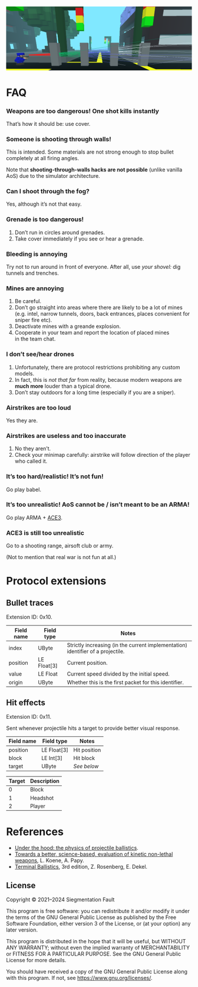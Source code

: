 ![Screenshot](extra/Screenshot.png)

# FAQ

### Weapons are too dangerous! One shot kills instantly

That’s how it should be: use cover.

### Someone is shooting through walls!

This is intended. Some materials are not strong enough to stop bullet completely at all firing angles.

Note that **shooting-through-walls hacks are not possible** (unlike vanilla AoS) due to the simulator architecture.

### Can I shoot through the fog?

Yes, although it’s not that easy.

### Grenade is too dangerous!

1. Don’t run in circles around grenades.
2. Take cover immediately if you see or hear a grenade.

### Bleeding is annoying

Try not to run around in front of everyone. After all, use *your shovel:* dig tunnels and trenches.

### Mines are annoying

1. Be careful.
2. Don’t go straight into areas where there are likely to be a lot of mines (e.g. intel, narrow tunnels, doors, back entrances, places convenient for sniper fire etc).
3. Deactivate mines with a greande explosion.
4. Cooperate in your team and report the location of placed mines in the team chat.

### I don’t see/hear drones

1. Unfortunately, there are protocol restrictions prohibiting any custom models.
2. In fact, this is *not that far* from reality, because modern weapons are **much more** louder than a typical drone.
3. Don’t stay outdoors for a long time (especially if you are a sniper).

### Airstrikes are too loud

Yes they are.

### Airstrikes are useless and too inaccurate

1. No they aren’t.
2. Check your minimap carefully: airstrike will follow direction of the player who called it.

### It’s too hard/realistic! It’s not fun!

Go play babel.

### It’s too unrealistic! AoS cannot be / isn’t meant to be an ARMA!

Go play ARMA + [ACE3](https://github.com/acemod/ACE3).

### ACE3 is still too unrealistic

Go to a shooting range, airsoft club or army.

(Not to mention that real war is not fun at all.)

# Protocol extensions

## Bullet traces

Extension ID: 0x10.

| Field name | Field type  | Notes                                                                           |
|------------|-------------|---------------------------------------------------------------------------------|
| index      | UByte       | Strictly increasing (in the current implementation) identifier of a projectile. |
| position   | LE Float[3] | Current position.                                                               |
| value      | LE Float    | Current speed divided by the initial speed.                                     |
| origin     | UByte       | Whether this is the first packet for this identifier.                           |

## Hit effects

Extension ID: 0x11.

Sent whenever projectile hits a target to provide better visual response.

| Field name | Field type  | Notes        |
|------------|-------------|--------------|
| position   | LE Float[3] | Hit position |
| block      | LE Int[3]   | Hit block    |
| target     | UByte       | *See below*  |

| Target | Description |
|--------|-------------|
| 0      | Block       |
| 1      | Headshot    |
| 2      | Player      |

# References

* [Under the hood: the physics of projectile ballistics](http://panoptesv.com/RPGs/Equipment/Weapons/Projectile_physics.php).
* [Towards a better, science-based, evaluation of kinetic non-lethal weapons](https://www.researchgate.net/publication/254911398_Towards_a_better_science-based_evaluation_of_kinetic_non-lethal_weapons), L. Koene, A. Papy.
* [Terminal Ballistics](https://link.springer.com/book/10.1007/978-3-030-46612-1), 3rd edition, Z. Rosenberg, E. Dekel.

## License

Copyright © 2021–2024 Siegmentation Fault

This program is free software: you can redistribute it and/or modify
it under the terms of the GNU General Public License as published by
the Free Software Foundation, either version 3 of the License, or
(at your option) any later version.

This program is distributed in the hope that it will be useful,
but WITHOUT ANY WARRANTY; without even the implied warranty of
MERCHANTABILITY or FITNESS FOR A PARTICULAR PURPOSE. See the
GNU General Public License for more details.

You should have received a copy of the GNU General Public License
along with this program. If not, see <https://www.gnu.org/licenses/>.